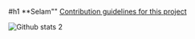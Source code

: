 #h1 **Selam""
 [Contribution guidelines for this project](docs/CONTRIBUTING.md)






![Github stats 2](https://github-readme-stats.vercel.app/api?username=stxsn&show_icons=true&theme=radical)
